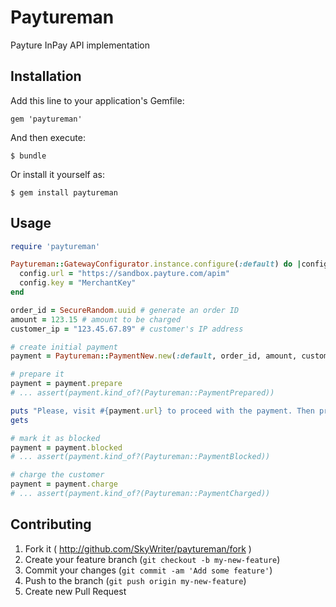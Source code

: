 # Paytureman

Payture InPay API implementation

## Installation

Add this line to your application's Gemfile:

    gem 'paytureman'

And then execute:

    $ bundle

Or install it yourself as:

    $ gem install paytureman

## Usage

```ruby
require 'paytureman'

Paytureman::GatewayConfigurator.instance.configure(:default) do |config|
  config.url = "https://sandbox.payture.com/apim"
  config.key = "MerchantKey"
end

order_id = SecureRandom.uuid # generate an order ID
amount = 123.15 # amount to be charged
customer_ip = "123.45.67.89" # customer's IP address

# create initial payment
payment = Paytureman::PaymentNew.new(:default, order_id, amount, customer_ip)

# prepare it
payment = payment.prepare
# ... assert(payment.kind_of?(Paytureman::PaymentPrepared))

puts "Please, visit #{payment.url} to proceed with the payment. Then press Enter."
gets

# mark it as blocked
payment = payment.blocked
# ... assert(payment.kind_of?(Paytureman::PaymentBlocked))

# charge the customer
payment = payment.charge
# ... assert(payment.kind_of?(Paytureman::PaymentCharged))

```

## Contributing

1. Fork it ( http://github.com/SkyWriter/paytureman/fork )
2. Create your feature branch (`git checkout -b my-new-feature`)
3. Commit your changes (`git commit -am 'Add some feature'`)
4. Push to the branch (`git push origin my-new-feature`)
5. Create new Pull Request

